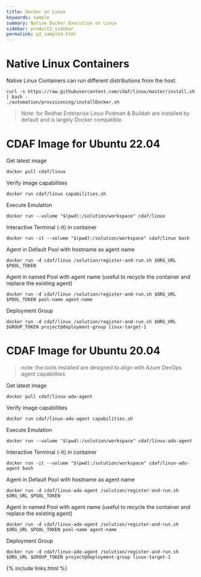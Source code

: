 ```yaml
---
title: Docker on Linux
keywords: sample
summary: Native Docker Execution on Linux
sidebar: product2_sidebar
permalink: p2_sample4.html
---
```


# Native Linux Containers

Native Linux Containers can run different distributions from the host.

```
curl -s https://raw.githubusercontent.com/cdaf/linux/master/install.sh | bash -
./automation/provisioning/installDocker.sh
```

> Note: for Redhat Enterprise Linux Podman & Buildah are installed by default and is largely Docker compatible.

# CDAF Image for Ubuntu 22.04

Get latest image

    docker pull cdaf/linux

Verify image capabilities

    docker run cdaf/linux capabilities.sh

Execute Emulation

    docker run --volume "$(pwd):/solution/workspace" cdaf/linux

Interactive Terminal (-it) in container

    docker run -it --volume "$(pwd):/solution/workspace" cdaf/linux bash

Agent in Default Pool with hostname as agent name

    docker run -d cdaf/linux /solution/register-and-run.sh $ORG_URL $POOL_TOKEN

Agent in named Pool with agent name (useful to recycle the container and replace the existing agent)

    docker run -d cdaf/linux /solution/register-and-run.sh $ORG_URL $POOL_TOKEN pool-name agent-name

Deployment Group

    docker run -d cdaf/linux /solution/register-and-run.sh $ORG_URL $GROUP_TOKEN project@deployment-group linux-target-1

# CDAF Image for Ubuntu 20.04

> note: the tools installed are designed to align with Azure DevOps agent capabilities

Get latest image

    docker pull cdaf/linux-ado-agent

Verify image capabilities

    docker run cdaf/linux-ado-agent capabilities.sh

Execute Emulation

    docker run --volume "$(pwd):/solution/workspace" cdaf/linux-ado-agent

Interactive Terminal (-it) in container

    docker run -it --volume "$(pwd):/solution/workspace" cdaf/linux-ado-agent bash

Agent in Default Pool with hostname as agent name

    docker run -d cdaf/linux-ado-agent /solution/register-and-run.sh $ORG_URL $POOL_TOKEN

Agent in named Pool with agent name (useful to recycle the container and replace the existing agent)

    docker run -d cdaf/linux-ado-agent /solution/register-and-run.sh $ORG_URL $POOL_TOKEN pool-name agent-name

Deployment Group

    docker run -d cdaf/linux-ado-agent /solution/register-and-run.sh $ORG_URL $GROUP_TOKEN project@deployment-group linux-target-1


{% include links.html %}
